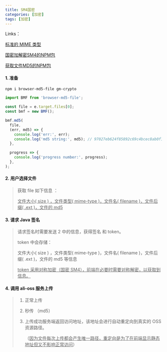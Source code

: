 ```yaml
---
title: SM4国密
categories: [加密]
tags: [加密]
---
```


Links：

[标准的 MIME 类型](https://www.iana.org/assignments/media-types/media-types.xhtml)

[国密加解密SM4的NPM包](https://www.npmjs.com/package/gm-crypto)

[获取文件MD5的NPM包](https://www.npmjs.com/package/browser-md5-file)

#### 1. 准备

```sh
npm i browser-md5-file gm-crypto
```

```js
import BMF from 'browser-md5-file';

const file = e.target.files[0];
const bmf = new BMF();

bmf.md5(
  file,
  (err, md5) => {
    console.log('err:', err);
    console.log('md5 string:', md5); // 97027eb624f85892c69c4bcec8ab0f11
  },

  progress => {
    console.log('progress number:', progress);
  },
);
```

#### 2. 用户选择文件

> 获取 file 如下信息 ：
> 
> <u>文件大小( size ) ，文件类型( mime-type )，文件名( filename )，文件后缀( .ext )，文件的 md5</u>

#### 3. 请求 Java 签名

> 请求签名时需要发送 2 中的信息，获得签名 和  token。
> 
> token 中会存储：
> 
> 文件大小( size ) ，文件类型( mime-type )，文件名( filename )，文件后缀( .ext )，文件的 md5 等信息
> 
> <u>token 采用对称加密（国密 SM4），前端在必要时需要对称解密，以获取到信息。</u>

#### 4. 调用 ali-oss 服务上传

> 1. 正常上传
> 
> 2. 秒传 （md5）
> 
> 3. 上传成功服务端返回访问地址，该地址会进行自动重定向到真实的 OSS 资源路径。
>    
>    （<u>因为文件每次上传都会产生唯一路径，重定向是为了在前端显示静态地址但又不影响正常访问</u>）

